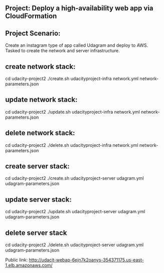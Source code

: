 ## Project: Deploy a high-availability web app via CloudFormation

## Project Scenario: 
Create an instagram type of app called Udagram and deploy to AWS. 
Tasked to create the network and server infrastructure. 

## create network stack: 
cd udacity-project2
./create.sh udacityproject-infra network.yml network-parameters.json

## update network stack: 
cd udacity-project2
./update.sh udacityproject-infra network.yml network-parameters.json

## delete network stack: 
cd udacity-project2
./delete.sh udacityproject-infra network.yml network-parameters.json

## create server stack: 
cd udacity-project2
./create.sh udacityproject-server udagram.yml udagram-parameters.json

## update server stack:
cd udacity-project2
./update.sh udacityproject-server udagram.yml udagram-parameters.json

## delete server stack
cd udacity-project2
./delete.sh udacityproject-server udagram.yml udagram-parameters.json

Public link: http://udacit-webap-6ejn7k2oanys-354371175.us-east-1.elb.amazonaws.com/
